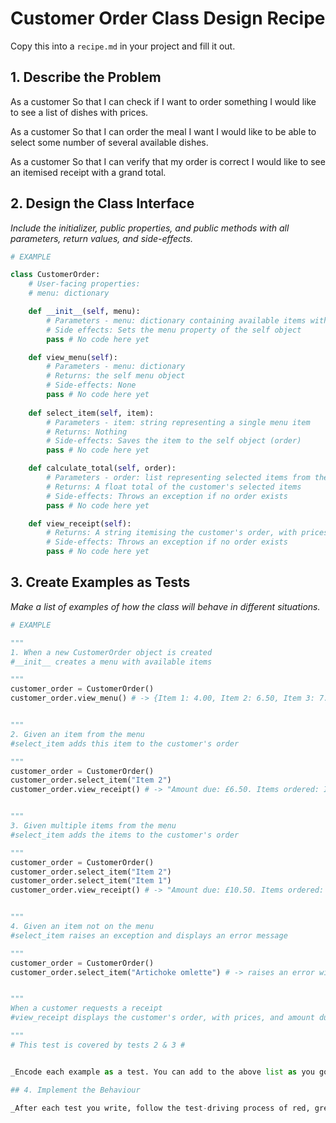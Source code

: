 # Customer Order Class Design Recipe

Copy this into a `recipe.md` in your project and fill it out.

## 1. Describe the Problem

As a customer
So that I can check if I want to order something
I would like to see a list of dishes with prices.

As a customer
So that I can order the meal I want
I would like to be able to select some number of several available dishes.

As a customer
So that I can verify that my order is correct
I would like to see an itemised receipt with a grand total.

## 2. Design the Class Interface

_Include the initializer, public properties, and public methods with all parameters, return values, and side-effects._

```python
# EXAMPLE

class CustomerOrder:
    # User-facing properties:
    # menu: dictionary  

    def __init__(self, menu):
        # Parameters - menu: dictionary containing available items with prices
        # Side effects: Sets the menu property of the self object
        pass # No code here yet

    def view_menu(self):
        # Parameters - menu: dictionary
        # Returns: the self menu object
        # Side-effects: None 
        pass # No code here yet
    
    def select_item(self, item):
        # Parameters - item: string representing a single menu item
        # Returns: Nothing
        # Side-effects: Saves the item to the self object (order) 
        pass # No code here yet

    def calculate_total(self, order):
        # Parameters - order: list representing selected items from the menu
        # Returns: A float total of the customer's selected items
        # Side-effects: Throws an exception if no order exists
        pass # No code here yet

    def view_receipt(self):
        # Returns: A string itemising the customer's order, with prices, and amount due (total)
        # Side-effects: Throws an exception if no order exists
        pass # No code here yet
```

## 3. Create Examples as Tests

_Make a list of examples of how the class will behave in different situations._

``` python
# EXAMPLE

"""
1. When a new CustomerOrder object is created
#__init__ creates a menu with available items

"""
customer_order = CustomerOrder()
customer_order.view_menu() # -> {Item 1: 4.00, Item 2: 6.50, Item 3: 7.00}


"""
2. Given an item from the menu
#select_item adds this item to the customer's order

"""
customer_order = CustomerOrder()
customer_order.select_item("Item 2")
customer_order.view_receipt() # -> "Amount due: £6.50. Items ordered: Item 2 - 6.50"


"""
3. Given multiple items from the menu
#select_item adds the items to the customer's order

"""
customer_order = CustomerOrder()
customer_order.select_item("Item 2")
customer_order.select_item("Item 1")
customer_order.view_receipt() # -> "Amount due: £10.50. Items ordered: Item 2 - 6.50, Item 1 - 4.00"


"""
4. Given an item not on the menu
#select_item raises an exception and displays an error message 

"""
customer_order = CustomerOrder()
customer_order.select_item("Artichoke omlette") # -> raises an error with message "Item not on menu."


"""
When a customer requests a receipt
#view_receipt displays the customer's order, with prices, and amount due (total)

"""
# This test is covered by tests 2 & 3 #


_Encode each example as a test. You can add to the above list as you go._

## 4. Implement the Behaviour

_After each test you write, follow the test-driving process of red, green, refactor to implement the behaviour._